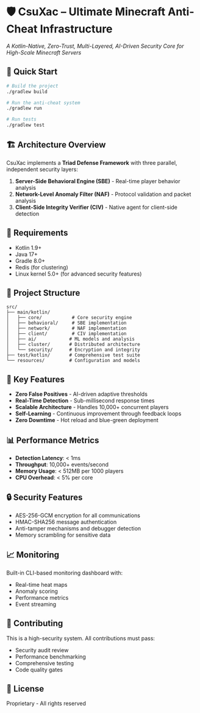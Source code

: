 # 🛡️ CsuXac – Ultimate Minecraft Anti-Cheat Infrastructure

*A Kotlin-Native, Zero-Trust, Multi-Layered, AI-Driven Security Core for High-Scale Minecraft Servers*

## 🚀 Quick Start

```bash
# Build the project
./gradlew build

# Run the anti-cheat system
./gradlew run

# Run tests
./gradlew test
```

## 🏗️ Architecture Overview

CsuXac implements a **Triad Defense Framework** with three parallel, independent security layers:

1. **Server-Side Behavioral Engine (SBE)** - Real-time player behavior analysis
2. **Network-Level Anomaly Filter (NAF)** - Protocol validation and packet analysis  
3. **Client-Side Integrity Verifier (CIV)** - Native agent for client-side detection

## 🔧 Requirements

- Kotlin 1.9+
- Java 17+
- Gradle 8.0+
- Redis (for clustering)
- Linux kernel 5.0+ (for advanced security features)

## 📁 Project Structure

```
src/
├── main/kotlin/
│   ├── core/           # Core security engine
│   ├── behavioral/     # SBE implementation
│   ├── network/        # NAF implementation
│   ├── client/         # CIV implementation
│   ├── ai/            # ML models and analysis
│   ├── cluster/       # Distributed architecture
│   └── security/      # Encryption and integrity
├── test/kotlin/       # Comprehensive test suite
└── resources/         # Configuration and models
```

## 🎯 Key Features

- **Zero False Positives** - AI-driven adaptive thresholds
- **Real-Time Detection** - Sub-millisecond response times
- **Scalable Architecture** - Handles 10,000+ concurrent players
- **Self-Learning** - Continuous improvement through feedback loops
- **Zero Downtime** - Hot reload and blue-green deployment

## 📊 Performance Metrics

- **Detection Latency**: < 1ms
- **Throughput**: 10,000+ events/second
- **Memory Usage**: < 512MB per 1000 players
- **CPU Overhead**: < 5% per core

## 🔒 Security Features

- AES-256-GCM encryption for all communications
- HMAC-SHA256 message authentication
- Anti-tamper mechanisms and debugger detection
- Memory scrambling for sensitive data

## 📈 Monitoring

Built-in CLI-based monitoring dashboard with:
- Real-time heat maps
- Anomaly scoring
- Performance metrics
- Event streaming

## 🤝 Contributing

This is a high-security system. All contributions must pass:
- Security audit review
- Performance benchmarking
- Comprehensive testing
- Code quality gates

## 📄 License

Proprietary - All rights reserved